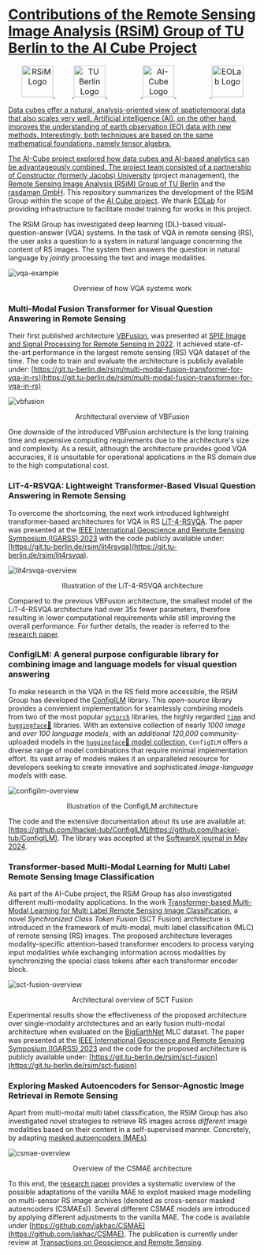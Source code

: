 # [Contributions of the Remote Sensing Image Analysis (RSiM) Group of TU Berlin to the AI Cube Project](https://eo-lab.org/en/projects/?id=12443968-ab8d-439b-8794-57d25b260406) 

<div align="center">
<a href="https://rsim.berlin/"><img src="https://raw.githubusercontent.com/wiki/lhackel-tub/ConfigILM/static/imgs/RSiM_Logo_1.png" style="font-size: 1rem; height: 4em; width: auto" alt="RSiM Logo"/>
<img height="4em" hspace="17em"/>
<a href="https://www.tu.berlin/"><img src="https://raw.githubusercontent.com/wiki/lhackel-tub/ConfigILM/static/imgs/tu-berlin-logo-long-red.svg" style="font-size: 1rem; height: 4em; width: auto" alt="TU Berlin Logo"/>
<img height="4em" hspace="34em"/>
<a href="https://eo-lab.org/de/projects/?id=12443968-ab8d-439b-8794-57d25b260406"><img src="https://raw.githubusercontent.com/wiki/lhackel-tub/ConfigILM/static/imgs/ai-cube-logo.png" style="font-size: 1rem; height: 4em; width: auto" alt="AI-Cube Logo"/>
<img height="4em" hspace="34em"/>
<a href="https://eo-lab.org/de/"><img src="https://raw.githubusercontent.com/wiki/lhackel-tub/ConfigILM/static/imgs/eolab_Logo.png" style="font-size: 1rem; height: 4em; width: auto" alt="EOLab Logo"/>
</div>

Data cubes offer a natural, analysis-oriented view of spatiotemporal data that also scales very well.
Artificial intelligence (AI), on the other hand, improves the understanding of earth observation (EO) data with new methods.
Interestingly, both techniques are based on the same mathematical foundations, namely tensor algebra.

The AI-Cube project explored how data cubes and AI-based analytics can be advantageously combined. 
The project team consisted of a partnership of [Constructor (formerly Jacobs) University](https://constructor.university/)
(project management), the [Remote Sensing Image Analysis (RSiM) Group of TU Berlin](https://rsim.berlin/)
and the [rasdaman GmbH](https://www.rasdaman.com/).
This repository summarizes the development of the RSiM Group within the scope of the [AI Cube project](https://eo-lab.org/en/projects/?id=12443968-ab8d-439b-8794-57d25b260406).
We thank [EOLab](https://eo-lab.org/de/) for providing infrastructure to facilitate model training for works in this project.

The RSiM Group has investigated deep learning (DL)-based visual-question-answer (VQA) systems.
In the task of VQA in remote sensing (RS), the user asks a question to a system in natural language concerning the content of RS images.
The system then answers the question in natural language by _jointly_ processing the text and image modalities.

<!--- ![vqa-example](./assets/vqa_example.png) --->
![vqa-example](./assets/VQA-basic.gif)
<p align="center">Overview of how VQA systems work</p>

### Multi-Modal Fusion Transformer for Visual Question Answering in Remote Sensing

Their first published architecture [VBFusion](https://arxiv.org/abs/2210.04510), was presented at 
[SPIE Image and Signal Processing for Remote Sensing in 2022](https://spie.org/spie-sensors-imaging/presentation/Multi-modal-fusion-transformer-for-visual-question-answering-in-remote/12267-21#_=_).
It achieved state-of-the-art performance in the largest remote sensing (RS) VQA dataset of the time.
The code to train and evaluate the architecture is publicly available under:
[https://git.tu-berlin.de/rsim/multi-modal-fusion-transformer-for-vqa-in-rs](https://git.tu-berlin.de/rsim/multi-modal-fusion-transformer-for-vqa-in-rs)

![vbfusion](./assets/vbfusion.png)
<p align="center">Architectural overview of VBFusion</p>

One downside of the introduced VBFusion architecture is the long training time and expensive computing requirements due to the architecture's size and complexity.
As a result, although the architecture provides good VQA accuracies, it is unsuitable for operational applications in the RS domain due to the high computational cost.

### LIT-4-RSVQA: Lightweight Transformer-Based Visual Question Answering in Remote Sensing

To overcome the shortcoming, the next work introduced lightweight transformer-based architectures for VQA in RS [LiT-4-RSVQA](https://arxiv.org/abs/2306.00758).
The paper was presented at the [IEEE International Geoscience and Remote Sensing Symposium (IGARSS) 2023](https://ieeexplore.ieee.org/document/10281674)
with the code publicly available under: [https://git.tu-berlin.de/rsim/lit4rsvqa](https://git.tu-berlin.de/rsim/lit4rsvqa).

![lit4rsvqa-overview](./assets/lit4rsvqa.png)
<p align="center">Illustration of the LiT-4-RSVQA architecture</p>

Compared to the previous VBFusion architecture, the smallest model of the LiT-4-RSVQA architecture had over 35x fewer parameters, therefore resulting
in lower computational requirements while still improving the overall performance.
For further details, the reader is referred to the [research paper](https://arxiv.org/pdf/2306.00758.pdf).

### ConfigILM: A general purpose configurable library for combining image and language models for visual question answering

To make research in the VQA in the RS field more accessible, the RSiM Group has developed the [ConfigILM](https://github.com/lhackel-tub/ConfigILM) library.
This _open-source_ library provides a convenient implementation for seamlessly combining models
from two of the most popular [`pytorch`](https://pytorch.org/) libraries,
the highly regarded [`timm`](https://github.com/rwightman/pytorch-image-models) and [`huggingface`🤗](https://huggingface.co/) libraries.
With an extensive collection of nearly _1000 image_ and _over 100 language models_,
with an _additional 120,000_ community-uploaded models in the [`huggingface`🤗 model collection](https://huggingface.co/models),
`ConfigILM` offers a diverse range of model combinations that require minimal implementation effort.
Its vast array of models makes it an unparalleled resource for developers seeking to create
innovative and sophisticated _image-language models_ with ease.

![configilm-overview](./assets/configilm.png)
<p align="center">Illustration of the ConfigILM architecture</p>

The code and the extensive documentation about its use are available at: [https://github.com/lhackel-tub/ConfigILM](https://github.com/lhackel-tub/ConfigILM).
The library was accepted at the [SoftwareX journal in May 2024](https://www.sciencedirect.com/science/article/pii/S235271102400102X).

### Transformer-based Multi-Modal Learning for Multi Label Remote Sensing Image Classification

As part of the AI-Cube project, the RSiM Group has also investigated different multi-modality applications.
In the work [Transformer-based Multi-Modal Learning for Multi Label Remote Sensing Image Classification](https://arxiv.org/abs/2306.01523), a novel
_Synchronized Class Token Fusion_ (SCT Fusion) architecture is introduced in the framework of multi-modal, multi label classification (MLC) of remote sensing
(RS) images. The proposed architecture leverages modality-specific attention-based transformer encoders to process varying input modalities while exchanging information across
modalities by synchronizing the special class tokens after each transformer encoder block.

![sct-fusion-overview](./assets/sct_fusion.png)
<p align="center">Architectural overview of SCT Fusion</p>

Experimental results show the effectiveness of the proposed architecture over single-modality architectures and an early fusion multi-modal
architecture when evaluated on the [BigEarthNet](https://bigearth.net/) MLC dataset.
The paper was presented at the [IEEE International Geoscience and Remote Sensing Symposium (IGARSS) 2023](https://ieeexplore.ieee.org/document/10281927) and 
the code for the proposed architecture is publicly available under: [https://git.tu-berlin.de/rsim/sct-fusion](https://git.tu-berlin.de/rsim/sct-fusion)

### Exploring Masked Autoencoders for Sensor-Agnostic Image Retrieval in Remote Sensing

Apart from multi-modal multi label classification, the RSiM Group has also investigated novel strategies to retrieve
RS images across _different_ image modalities based on their content in a self-supervised manner.
Concretely, by adapting [masked autoencoders (MAEs)](https://arxiv.org/abs/2111.06377).

![csmae-overview](./assets/csmae.png)
<p align="center">Overview of the CSMAE architecture</p>

To this end, the [research paper](https://arxiv.org/abs/2401.07782) provides a systematic overview of the possible adaptations of the vanilla MAE to exploit masked image modelling on
multi-sensor RS image archives (denoted as cross-sensor masked autoencoders (CSMAEs)). 
Several different CSMAE models are introduced by applying different adjustments to the vanilla MAE.
The code is available under [https://github.com/jakhac/CSMAE](https://github.com/jakhac/CSMAE). 
The publication is currently under review at [Transactions on Geoscience and Remote Sensing](https://ieeexplore.ieee.org/xpl/RecentIssue.jsp?punumber=36).

